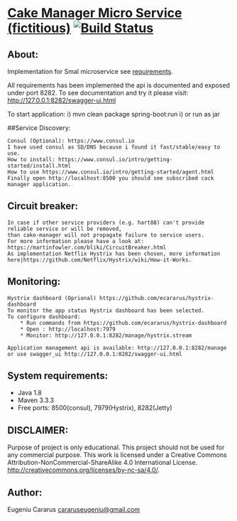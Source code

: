 
[Cake Manager Micro Service (fictitious)](https://ecararus.github.io/cake-manager/) [![Build Status](https://travis-ci.org/ecararus/cake-manager.svg?branch=master)](https://travis-ci.org/ecararus/cake-manager)
=======================================

## About:
Implementation for Smal microservice see [requirements](https://github.com/ecararus/cake-manager/wiki/Requirements).

All requirements has been implemented the api is documented and exposed under port 8282.
To see documentation and try it please visit: http://127.0.0.1:8282/swagger-ui.html

To start application:
    i) mvn clean package spring-boot:run
    i) or run as jar

##Service Discovery:

    Consul (Optional): https://www.consul.io
    I have used consul as SD/DNS because i found it fast/stable/easy to use.
    How to install: https://www.consul.io/intro/getting-started/install.html
    How to use https://www.consul.io/intro/getting-started/agent.html
    Finally open http://localhost:8500 you should see subscribed cack manager application.


## Circuit breaker:

    In case if other service providers (e.g. hart88) can't provide reliable service or will be removed,
    than cake-manager will not propagate failure to service users.
    For more information please have a look at: https://martinfowler.com/bliki/CircuitBreaker.html
    As implementation Netflix Hystrix has been chosen, more information here|https://github.com/Netflix/Hystrix/wiki/How-it-Works.


## Monitoring:

    Hystrix dashboard (Oprional) https://github.com/ecararus/hystrix-dashboard
    To monitor the app status Hystrix dashboard has been selected.
    To configure dashboard:
        * Run commands from https://github.com/ecararus/hystrix-dashboard
        * Open : http://localhost:7979
        * Monitor: http://127.0.0.1:8282/manage/hystrix.stream

    Application management api is available: http://127.0.0.1:8282/manage or use swagger_ui http://127.0.0.1:8282/swagger-ui.html

## System requirements:
 - Java 1.8
 - Maven 3.3.3
 - Free ports: 8500(consul), 7979(Hystrix), 8282(Jetty)

## DISCLAIMER:
Purpose of project is only educational.
This project should not be used for any commercial purpose.
This work is licensed under a Creative Commons Attribution-NonCommercial-ShareAlike 4.0 International License.
http://creativecommons.org/licenses/by-nc-sa/4.0/.

## Author:
Eugeniu Cararus
cararuseugeniu@gmail.com

